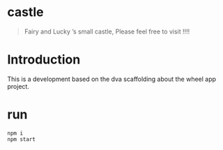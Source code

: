 # castle
> Fairy and Lucky ’s small castle,
> Please feel free to visit !!!! 
# Introduction
 This is a development based on the dva scaffolding about the wheel app project.
 # run
 ```
 npm i
 npm start
 ```
 

